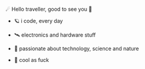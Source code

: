 ☄ Hello traveller, good to see you 🌌

- 🪐 i code, every day

- 🛰 electronics and hardware stuff

- 🌳 passionate about technology, science and nature

- 🦄 cool as fuck
